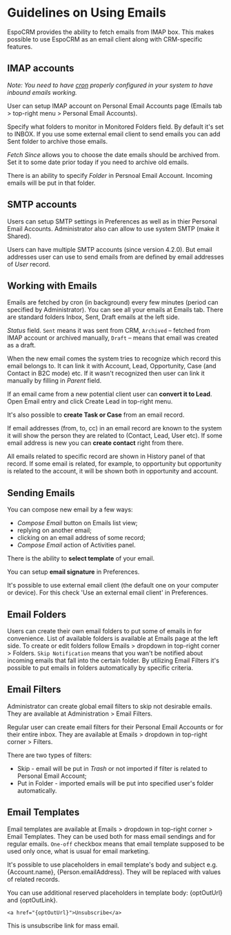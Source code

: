# Guidelines on Using Emails

EspoCRM provides the ability to fetch emails from IMAP box. This makes possible to use EspoCRM as an email client along with CRM-specific features.

## IMAP accounts

*Note: You need to have [cron](https://github.com/espocrm/documentation/blob/master/administration/server-configuration.md#setup-a-crontab) properly configured in your system to have inbound emails working.*

User can setup IMAP account on Personal Email Accounts page (Emails tab > top-right menu > Personal Email Accounts).

Specify what folders to monitor in Monitored Folders field. By default it's set to INBOX. If you use some external email client to send emails you can add Sent folder to archive those emails.

*Fetch Since* allows you to choose the date emails should be archived from. Set it to some date prior today if you need to archive old emails.

There is an ability to specify *Folder* in Persnoal Email Account. Incoming emails will be put in that folder.

## SMTP accounts

Users can setup SMTP settings in Preferences as well as in thier Personal Email Accounts. Administrator also can allow to use system SMTP (make it Shared).

Users can have multiple SMTP accounts (since version 4.2.0). But email addresses user can use to send emails from are defined by email addresses of *User* record.

## Working with Emails

Emails are fetched by cron (in background) every few minutes (period can specified by Administrator).
You can see all your emails at Emails tab. There are standard folders Inbox, Sent, Draft emails at the left side.

*Status* field. `Sent` means it was sent from CRM, `Archived` – fetched from IMAP account or archived manually, `Draft` – means that email was created as a draft.

When the new email comes the system tries to recognize which record this email belongs to. It can link it with Account, Lead, Opportunity, Case (and Contact in B2C mode) etc. If it wasn't recognized then user can link it manually by filling in *Parent* field.

If an email came from a new potential client user can **convert it to Lead**. Open Email entry and click Create Lead in top-right menu.

It's also possible to **create Task or Case** from an email record.

If email addresses (from, to, cc) in an email record are known to the system it will show the person they are related to (Contact, Lead, User etc). If some email address is new you can **create contact** right from there.

All emails related to specific record are shown in History panel of that record. If some email is related, for example, to opportunity but opportunity is related to the account, it will be shown both in opportunity and account.

## Sending Emails

You can compose new email by a few ways:
* *Compose Email* button on Emails list view;
* replying on another email;
* clicking on an email address of some record;
* *Compose Email* action of Activities panel.

There is the ability to **select template** of your email.

You can setup **email signature** in Preferences.

It's possible to use external email client (the default one on your computer or device). For this check 'Use an external email client' in Preferences.

## Email Folders

Users can create their own email folders to put some of emails in for convenience. List of available folders is available at Emails page at the left side. To create or edit folders follow Emails > dropdown in top-right corner > Folders. `Skip Notification` means that you wan't be notified about incoming emails that fall into the certain folder. By utilizing Email Filters it's possible to put emails in folders automatically by specific criteria.

## Email Filters

Administrator can create global email filters to skip not desirable emails. They are available at Administration > Email Filters.

Regular user can create email filters for their Personal Email Accounts or for their entire inbox. They are available at Emails > dropdown in top-right corner > Filters.

There are two types of filters:
* Skip - email will be put in *Trash* or not imported if filter is related to Personal Email Account;
* Put in Folder - imported emails will be put into specified user's folder automatically.

## Email Templates

Email templates are available at Emails > dropdown in top-right corner > Email Templates. They can be used both for mass email sendings and for regular emails. `One-off` checkbox means that email template supposed to be used only once, what is usual for email marketing.

It's possible to use placeholders in email template's body and subject e.g. {Account.name}, {Person.emailAddress}. They will be replaced with values of related records.

You can use additional reserved placeholders in template body: {optOutUrl} and {optOutLink}.
```
<a href="{optOutUrl}">Unsubscribe</a>
```
This is unsubscribe link for mass email.
